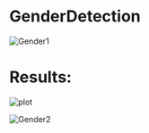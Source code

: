 # GenderDetection

![Gender1](https://user-images.githubusercontent.com/98788987/215615787-57d03b7d-26a5-4cd2-8008-25047b2ee56e.png)

# Results:
![plot](https://user-images.githubusercontent.com/98788987/215616262-023cb0bd-3dc2-4ffd-ab76-ef6b794206c4.png)


![Gender2](https://user-images.githubusercontent.com/98788987/215615798-b9bfb11b-ed38-4553-9cd8-554bd78a596b.png)
